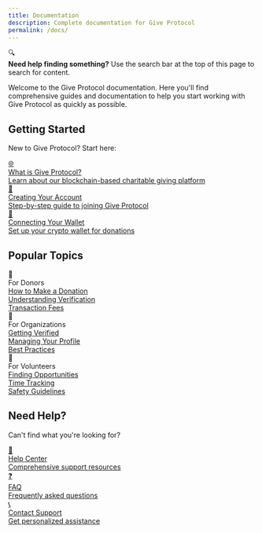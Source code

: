 ```yaml
---
title: Documentation
description: Complete documentation for Give Protocol
permalink: /docs/
---
```


<div class="search-callout">
  <div class="search-callout-icon">🔍</div>
  <div class="search-callout-content">
    <strong>Need help finding something?</strong> Use the search bar at the top of this page to search for content.
  </div>
</div>

<div class="content-section">
  <p>Welcome to the Give Protocol documentation. Here you'll find comprehensive guides and documentation to help you start working with Give Protocol as quickly as possible.</p>
</div>

<div class="content-section">
  <h2>Getting Started</h2>
  <p>New to Give Protocol? Start here:</p>
  <div class="guide-cards">
    <a href="{{ '/docs/introduction/what-is-give-protocol/' | relative_url }}" class="guide-card">
      <div class="card-icon">🌐</div>
      <div class="card-title">What is Give Protocol?</div>
      <div class="card-description">Learn about our blockchain-based charitable giving platform</div>
    </a>
    <a href="{{ '/docs/getting-started/creating-account/' | relative_url }}" class="guide-card">
      <div class="card-icon">👤</div>
      <div class="card-title">Creating Your Account</div>
      <div class="card-description">Step-by-step guide to joining Give Protocol</div>
    </a>
    <a href="{{ '/docs/getting-started/wallet-connection/' | relative_url }}" class="guide-card">
      <div class="card-icon">💼</div>
      <div class="card-title">Connecting Your Wallet</div>
      <div class="card-description">Set up your crypto wallet for donations</div>
    </a>
  </div>
</div>

<div class="content-section">
  <h2>Popular Topics</h2>

  <div class="guide-cards">
    <div class="guide-card">
      <div class="card-icon">💸</div>
      <div class="card-title">For Donors</div>
      <div class="card-description">
        <a href="{{ '/docs/user-guides/donors/' | relative_url }}">How to Make a Donation</a><br>
        <a href="{{ '/docs/platform-features/verification/' | relative_url }}">Understanding Verification</a><br>
        <a href="{{ '/docs/technical/fees/' | relative_url }}">Transaction Fees</a>
      </div>
    </div>
    <div class="guide-card">
      <div class="card-icon">🏢</div>
      <div class="card-title">For Organizations</div>
      <div class="card-description">
        <a href="{{ '/docs/user-guides/organizations/' | relative_url }}">Getting Verified</a><br>
        <a href="{{ '/docs/user-guides/organizations/' | relative_url }}">Managing Your Profile</a><br>
        <a href="{{ '/docs/safety-security/smart-giving/' | relative_url }}">Best Practices</a>
      </div>
    </div>
    <div class="guide-card">
      <div class="card-icon">🤝</div>
      <div class="card-title">For Volunteers</div>
      <div class="card-description">
        <a href="{{ '/docs/user-guides/volunteers/' | relative_url }}">Finding Opportunities</a><br>
        <a href="{{ '/docs/resources/time-tracking/' | relative_url }}">Time Tracking</a><br>
        <a href="{{ '/docs/safety-security/volunteer-safety/' | relative_url }}">Safety Guidelines</a>
      </div>
    </div>
  </div>
</div>

<div class="content-section">
  <h2>Need Help?</h2>
  <p>Can't find what you're looking for?</p>
  <div class="guide-cards">
    <a href="{{ '/docs/help-center/' | relative_url }}" class="guide-card">
      <div class="card-icon">🎯</div>
      <div class="card-title">Help Center</div>
      <div class="card-description">Comprehensive support resources</div>
    </a>
    <a href="{{ '/docs/help-center/faq/' | relative_url }}" class="guide-card">
      <div class="card-icon">❓</div>
      <div class="card-title">FAQ</div>
      <div class="card-description">Frequently asked questions</div>
    </a>
    <a href="{{ '/docs/help-center/need-help/' | relative_url }}" class="guide-card">
      <div class="card-icon">📞</div>
      <div class="card-title">Contact Support</div>
      <div class="card-description">Get personalized assistance</div>
    </a>
  </div>
</div>